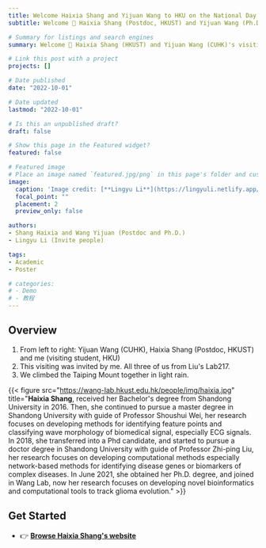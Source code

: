 ```yaml
---
title: Welcome Haixia Shang and Yijuan Wang to HKU on the National Day
subtitle: Welcome 👋 Haixia Shang (Postdoc, HKUST) and Yijuan Wang (Ph.D.,CUHK).

# Summary for listings and search engines
summary: Welcome 👋 Haixia Shang (HKUST) and Yijuan Wang (CUHK)'s visiting on 1 OTC. 2022.

# Link this post with a project
projects: []

# Date published
date: "2022-10-01"

# Date updated
lastmod: "2022-10-01"

# Is this an unpublished draft?
draft: false

# Show this page in the Featured widget?
featured: false

# Featured image
# Place an image named `featured.jpg/png` in this page's folder and customize its options here.
image:
  caption: 'Image credit: [**Lingyu Li**](https://lingyuli.netlify.app/)'
  focal_point: ""
  placement: 2
  preview_only: false

authors:
- Shang Haixia and Wang Yijuan (Postdoc and Ph.D.)
- Lingyu Li (Invite people)

tags:
- Academic
- Poster

# categories:
# - Demo
# - 教程
---
```


## Overview

1. From left to right: Yijuan Wang (CUHK), Haixia Shang (Postdoc, HKUST) and me (visiting student, HKU)
2. This visiting was invited by me. All three of us from Liu's Lab217.
3. We climbed the Taiping Mount together in light rain.

{{< figure src="https://wang-lab.hkust.edu.hk/people/img/haixia.jpg" title="**Haixia Shang**, received her Bachelor's degree from Shandong University in 2016. Then, she continued to pursue a master degree in Shandong University with guide of Professor Shoushui Wei, her research focuses on developing methods for identifying feature points and classifying wave morphology of biomedical signal, especially ECG signals. In 2018, she transferred into a Phd candidate, and started to pursue a doctor degree in Shandong University with guide of Professor Zhi-ping Liu, her research focuses on developing computational methods especially network-based methods for identifying disease genes or biomarkers of complex diseases. In June 2021, she obtained her Ph.D. degree, and joined in Wang Lab, now her research focuses on developing novel bioinformatics and computational tools to track glioma evolution." >}}

## Get Started

- 👉 [**Browse Haixia Shang's website**](https://wang-lab.hkust.edu.hk/people/cv_html/haixia_cv.html)


